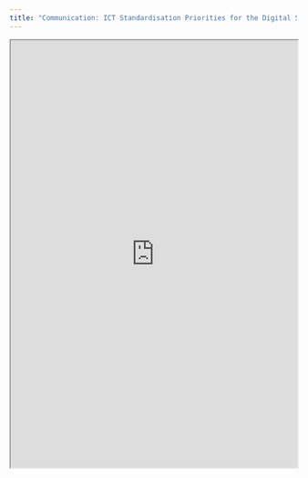 ```yaml
---
title: "Communication: ICT Standardisation Priorities for the Digital Single Market"
---
```



<iframe height="750" width="100%" src="https://ewelton.github.io/ktest/wiki.html#Communication:%20ICT%20Standardisation%20Priorities%20for%20the%20Digital%20Single%20Market"></iframe>
